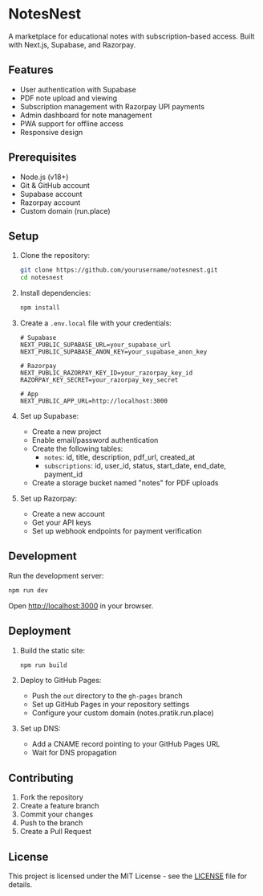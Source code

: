 # NotesNest

A marketplace for educational notes with subscription-based access. Built with Next.js, Supabase, and Razorpay.

## Features

- User authentication with Supabase
- PDF note upload and viewing
- Subscription management with Razorpay UPI payments
- Admin dashboard for note management
- PWA support for offline access
- Responsive design

## Prerequisites

- Node.js (v18+)
- Git & GitHub account
- Supabase account
- Razorpay account
- Custom domain (run.place)

## Setup

1. Clone the repository:
   ```bash
   git clone https://github.com/yourusername/notesnest.git
   cd notesnest
   ```

2. Install dependencies:
   ```bash
   npm install
   ```

3. Create a `.env.local` file with your credentials:
   ```
   # Supabase
   NEXT_PUBLIC_SUPABASE_URL=your_supabase_url
   NEXT_PUBLIC_SUPABASE_ANON_KEY=your_supabase_anon_key

   # Razorpay
   NEXT_PUBLIC_RAZORPAY_KEY_ID=your_razorpay_key_id
   RAZORPAY_KEY_SECRET=your_razorpay_key_secret

   # App
   NEXT_PUBLIC_APP_URL=http://localhost:3000
   ```

4. Set up Supabase:
   - Create a new project
   - Enable email/password authentication
   - Create the following tables:
     - `notes`: id, title, description, pdf_url, created_at
     - `subscriptions`: id, user_id, status, start_date, end_date, payment_id
   - Create a storage bucket named "notes" for PDF uploads

5. Set up Razorpay:
   - Create a new account
   - Get your API keys
   - Set up webhook endpoints for payment verification

## Development

Run the development server:
```bash
npm run dev
```

Open [http://localhost:3000](http://localhost:3000) in your browser.

## Deployment

1. Build the static site:
   ```bash
   npm run build
   ```

2. Deploy to GitHub Pages:
   - Push the `out` directory to the `gh-pages` branch
   - Set up GitHub Pages in your repository settings
   - Configure your custom domain (notes.pratik.run.place)

3. Set up DNS:
   - Add a CNAME record pointing to your GitHub Pages URL
   - Wait for DNS propagation

## Contributing

1. Fork the repository
2. Create a feature branch
3. Commit your changes
4. Push to the branch
5. Create a Pull Request

## License

This project is licensed under the MIT License - see the [LICENSE](LICENSE) file for details.
